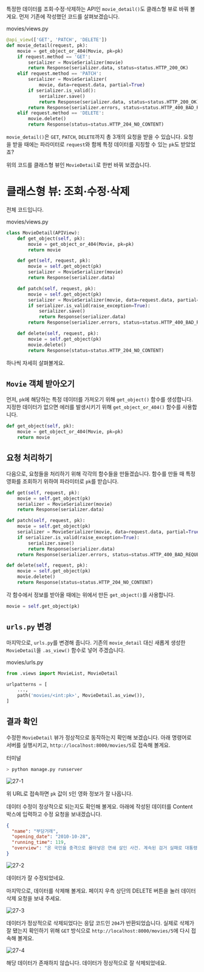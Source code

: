﻿특정한 데이터를 조회·수정·삭제하는 API인 `movie_detail()`도 클래스형 뷰로 바꿔 볼게요. 먼저 기존에 작성했던 코드를 살펴보겠습니다.

movies/views.py

```python
@api_view(['GET', 'PATCH', 'DELETE'])
def movie_detail(request, pk):
    movie = get_object_or_404(Movie, pk=pk)
    if request.method == 'GET':
        serializer = MovieSerializer(movie)
        return Response(serializer.data, status=status.HTTP_200_OK)
    elif request.method == 'PATCH':
        serializer = MovieSerializer(
            movie, data=request.data, partial=True)
        if serializer.is_valid():
            serializer.save()
            return Response(serializer.data, status=status.HTTP_200_OK)
        return Response(serializer.errors, status=status.HTTP_400_BAD_REQUEST)
    elif request.method == 'DELETE':
        movie.delete()
        return Response(status=status.HTTP_204_NO_CONTENT)

```

`movie_detail()`은 `GET`, `PATCH`, `DELETE`까지 총 3개의 요청을 받을 수 있습니다. 요청을 받을 때에는 파라미터로 `request`와 함께 특정 데이터를 지칭할 수 있는 `pk`도 받았었죠?

위의 코드를 클래스형 뷰인 `MovieDetail`로 한번 바꿔 보겠습니다.

# 클래스형 뷰: 조회·수정·삭제

전체 코드입니다.

movies/views.py

```python
class MovieDetail(APIView):
    def get_object(self, pk):
        movie = get_object_or_404(Movie, pk=pk)
        return movie

    def get(self, request, pk):
        movie = self.get_object(pk)
        serializer = MovieSerializer(movie)
        return Response(serializer.data)

    def patch(self, request, pk):
        movie = self.get_object(pk)
        serializer = MovieSerializer(movie, data=request.data, partial=True)
        if serializer.is_valid(raise_exception=True):
            serializer.save()
            return Response(serializer.data)
        return Response(serializer.errors, status=status.HTTP_400_BAD_REQUEST)

    def delete(self, request, pk):
        movie = self.get_object(pk)
        movie.delete()
        return Response(status=status.HTTP_204_NO_CONTENT)

```

하나씩 자세히 살펴볼게요.

## `Movie`  객체 받아오기

먼저, `pk`에 해당하는 특정 데이터를 가져오기 위해 `get_object()` 함수를 생성합니다. 지정한 데이터가 없으면 에러를 발생시키기 위해 `get_object_or_404()` 함수를 사용합니다.

```python
def get_object(self, pk):
    movie = get_object_or_404(Movie, pk=pk)
    return movie

```

## 요청 처리하기

다음으로, 요청들을 처리하기 위해 각각의 함수들을 만들겠습니다. 함수를 만들 때 특정 영화를 조회하기 위하여 파라미터로 `pk`를 받습니다.

```python
def get(self, request, pk):
    movie = self.get_object(pk)
    serializer = MovieSerializer(movie)
    return Response(serializer.data)

def patch(self, request, pk):
    movie = self.get_object(pk)
    serializer = MovieSerializer(movie, data=request.data, partial=True)
    if serializer.is_valid(raise_exception=True):
        serializer.save()
        return Response(serializer.data)
    return Response(serializer.errors, status=status.HTTP_400_BAD_REQUEST)

def delete(self, request, pk):
    movie = self.get_object(pk)
    movie.delete()
    return Response(status=status.HTTP_204_NO_CONTENT)

```

각 함수에서 정보를 받아올 때에는 위에서 만든 `get_object()`를 사용합니다.

```python
movie = self.get_object(pk)

```

## `urls.py`  변경

마지막으로, `urls.py`를 변경해 줍니다. 기존의 `movie_detail` 대신 새롭게 생성한 `MovieDetail`을 `.as_view()` 함수로 넣어 주겠습니다.

movies/urls.py

```python
from .views import MovieList, MovieDetail

urlpatterns = [
    ...,
    path('movies/<int:pk>', MovieDetail.as_view()),
]

```

## 결과 확인

수정한 `MovieDetail` 뷰가 정상적으로 동작하는지 확인해 보겠습니다. 아래 명령어로 서버를 실행시키고, `http://localhost:8000/movies/5`로 접속해 볼게요.

터미널

```bash
> python manage.py runserver

```

![27-1](https://bakey-api.codeit.kr/api/files/resource?root=static&seqId=5850&directory=27-1.png&name=27-1.png)

위 URL로 접속하면 `pk` 값이 `5`인 영화 정보가 잘 나옵니다.

데이터 수정이 정상적으로 되는지도 확인해 볼게요. 아래에 작성된 데이터를 Content 박스에 입력하고 수정 요청을 보내겠습니다.

```json
{
  "name": "부당거래",
  "opening_date": "2010-10-28",
  "running_time": 119,
  "overview": "온 국민을 충격으로 몰아넣은 연쇄 살인 사건. 계속된 검거 실패로 대통령이 직접 사건에 개입하고, 수사 중 용의자가 사망하는 사고가 발생하자 경찰청은 마지막 카드를 꺼내든다. 가짜 범인을 만들어 사건을 종결 짓는 것. 사건의 담당인 광역수사대 최철기는 승진을 보장해주겠다는 상부의 조건을 받아들이고 사건에 뛰어들게 된다. 그는 스폰서인 해동 장석구를 이용해 배우를 세우고 대국민을 상대로 한 이벤트를 완벽하게 마무리 짓는다. 한편 부동산 업계의 큰 손 태경 김회장으로부터 스폰을 받는 검사 주양은 최철기가 입찰 비리건으로 김회장을 구속시켰다는 사실에 분개해 그의 뒤를 캐기 시작하는데..."
}

```

![27-2](https://bakey-api.codeit.kr/api/files/resource?root=static&seqId=5850&directory=27-2.png&name=27-2.png)

데이터가 잘 수정되었네요.

마지막으로, 데이터를 삭제해 볼게요. 페이지 우측 상단의 DELETE 버튼을 눌러 데이터 삭제 요청을 보내 주세요.

![27-3](https://bakey-api.codeit.kr/api/files/resource?root=static&seqId=5850&directory=27-3.png&name=27-3.png)  

데이터가 정상적으로 삭제되었다는 응답 코드인 `204`가 반환되었습니다. 실제로 삭제가 잘 됐는지 확인하기 위해 `GET` 방식으로 `http://localhost:8000/movies/5`에 다시 접속해 볼게요.

![27-4](https://bakey-api.codeit.kr/api/files/resource?root=static&seqId=5850&directory=27-4.png&name=27-4.png)  

해당 데이터가 존재하지 않습니다. 데이터가 정상적으로 잘 삭제되었네요.

